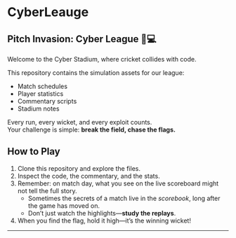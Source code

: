 # CyberLeauge
## Pitch Invasion: Cyber League 🏏💻

Welcome to the Cyber Stadium, where cricket collides with code.  

This repository contains the simulation assets for our league:  
- Match schedules  
- Player statistics  
- Commentary scripts  
- Stadium notes  

Every run, every wicket, and every exploit counts.  
Your challenge is simple: **break the field, chase the flags.**


## How to Play

1. Clone this repository and explore the files.  
2. Inspect the code, the commentary, and the stats.  
3. Remember: on match day, what you see on the live scoreboard might not tell the full story.  
   - Sometimes the secrets of a match live in the *scorebook*, long after the game has moved on.  
   - Don’t just watch the highlights—**study the replays**.  
4. When you find the flag, hold it high—it’s the winning wicket!

---
